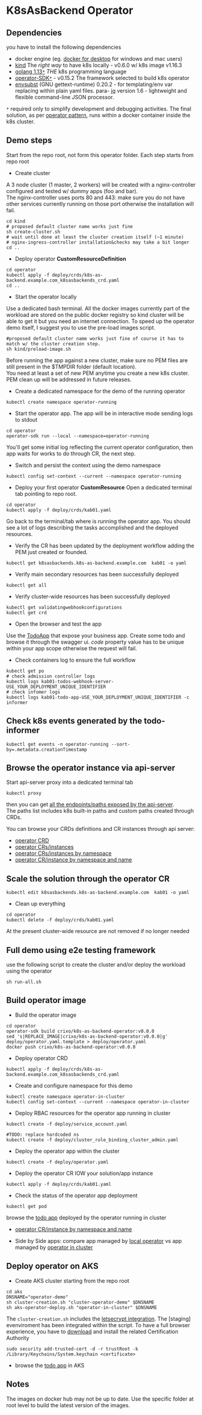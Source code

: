 # K8sAsBackend Operator

## Dependencies
you have to install the following dependencies

- docker engine (eg. [docker for desktop](https://docs.docker.com/install/)  for windows and mac users)
- [kind](https://kind.sigs.k8s.io/) The *right way* to have k8s locally - v0.6.0 w/ k8s image v1.16.3
- [golang 1.13`*`](https://golang.org/doc/install) *THE* k8s programming language
- [operator-SDK`*`](https://github.com/operator-framework/operator-sdk) - v0.15.2 The framework selected to build k8s operator
- [envsubst](https://github.com/a8m/envsubst) (GNU gettext-runtime) 0.20.2 - for templating/env var replacing within plain yaml files.
para- [jq](https://stedolan.github.io/jq/) version 1.6 - lightweight and flexible command-line JSON processor.

`*` required only to simplify development and debugging activities. The final solution, as per [operator pattern](https://kubernetes.io/docs/concepts/extend-kubernetes/operator/), runs within a docker container inside the k8s cluster. 

## Demo steps
Start from the repo root, not form this operator folder. Each step starts from repo root

- Create cluster

A 3 node cluster (1 master, 2 workers) will be created with a nginx-controller configured and tested w/ dummy apps (foo and bar).  
The nginx-controller uses ports 80 and 443: make sure you do not have other services currently running on those port otherwise the installation will fail.
```
cd kind
# proposed default cluster name works just fine
sh create-cluster.sh 
# wait until done at least the cluster creation itself (~1 minute)
# nginx-ingress-controller installation&checks may take a bit longer
cd ..
```

- Deploy operator **CustomResourceDefinition**

```
cd operator
kubectl apply -f deploy/crds/k8s-as-backend.example.com_k8sasbackends_crd.yaml
cd ..
```

- Start the operator locally

Use a dedicated bash terminal. 
All the docker images currently part of the workload are stored on the public docker registry so kind cluster will be able to get it but you need an internet connection. To speed up the operator demo itself, I suggest you to use the pre-load images script.
```
#proposed default cluster name works just fine of course it has to match w/ the cluster creation step.
sh kind/preload-image.sh
```

Before running the app against a new cluster, make sure no PEM files are still present in the $TMPDIR folder (default location).  
You need at least a set of new PEM anytime you create a new k8s cluster. PEM clean up will be addressed in future releases.

- Create a dedicated namespace for the demo of the running operator
```
kubectl create namespace operator-running
```

- Start the operator app. The app will be in interactive mode sending logs to stdout
```
cd operator
operator-sdk run --local --namespace=operator-running
```
You'll get some initial log reflecting the current operator configuration, then app waits for works to do through CR, the next step.

- Switch and persist the context using the demo namespace
```
kubectl config set-context --current --namespace operator-running
```

- Deploy your first operator **CustomResource**
Open a dedicated terminal tab pointing to repo root.
```
cd operator
kubectl apply -f deploy/crds/kab01.yaml
```
Go back to the terminal/tab where is running the operator app. You should see a lot of logs describing the tasks accomplished and the deployed resources. 

- Verify the CR has been updated by the deployment workflow adding the PEM just created or founded.
```
kubectl get k8sasbackends.k8s-as-backend.example.com  kab01 -o yaml
```

- Verify main secondary resources has been successfully deployed
```
kubectl get all
```

- Verify cluster-wide resources has been successfully deployed
```
kubectl get validatingwebhookconfigurations
kubectl get crd
```

- Open the browser and test the app

Use the [TodoApp](http://localhost/operator-running/kab01/todo-app/swagger-ui/index.html) that expose your business app. Create some todo and browse it through the swagger ui. *code* property value has to be unique within your app scope otherwise the request will fail.

- Check containers log to ensure the full workflow
```
kubectl get po
# check admission controller logs
kubectl logs kab01-todos-webhook-server-USE_YOUR_DEPLOYMENT_UNIQUE_IDENTIFIER
# check infomer logs
kubectl logs kab01-todo-app-USE_YOUR_DEPLOYMENT_UNIQUE_IDENTIFIER -c informer
```

## Check k8s events generated by the todo-informer
```
kubectl get events -n operator-running --sort-by=.metadata.creationTimestamp
```

## Browse the operator instance via api-server
Start api-server proxy into a dedicated terminal tab
```
kubectl proxy
```
then you can get [all the endpoints/paths exposed by the api-server](http://127.0.0.1:8001).  
The paths list includes k8s built-in paths and custom paths created through CRDs.

You can browse your CRDs definitions and CR instances through api server:
- [operator CRD](http://127.0.0.1:8001/apis/k8s-as-backend.example.com/v1alpha1)
- [operator CRs/instances](http://127.0.0.1:8001/apis/k8s-as-backend.example.com/v1alpha1/k8sasbackends) 
- [operator CRs/instances by namespace](http://127.0.0.1:8001/apis/k8s-as-backend.example.com/v1alpha1/namespaces/operator-running/k8sasbackends)
- [operator CR/instance by namespace and name](http://127.0.0.1:8001/apis/k8s-as-backend.example.com/v1alpha1/namespaces/operator-running/k8sasbackends/kab01)

## Scale the solution through the operator CR
```
kubectl edit k8sasbackends.k8s-as-backend.example.com  kab01 -o yaml
```

- Clean up everything
```
cd operator
kubectl delete -f deploy/crds/kab01.yaml
```
At the present cluster-wide resource are not removed if no longer needed

## Full demo using e2e testing framework
use the following script to create the cluster and/or deploy the workload using the operator
```
sh run-all.sh
```

## Build operator image

- Build the operator image
```
cd operator
operator-sdk build crixo/k8s-as-backend-operator:v0.0.0
sed 's|REPLACE_IMAGE|crixo/k8s-as-backend-operator:v0.0.0|g' deploy/operator.yaml.template > deploy/operator.yaml
docker push crixo/k8s-as-backend-operator:v0.0.0
```

- Deploy operator CRD 
```
kubectl apply -f deploy/crds/k8s-as-backend.example.com_k8sasbackends_crd.yaml
```

- Create and configure namespace for this demo
```
kubectl create namespace operator-in-cluster
kubectl config set-context --current --namespace operator-in-cluster
```

- Deploy RBAC resources for the operator app running in cluster
```
kubectl create -f deploy/service_account.yaml

#TODO: replace hardcoded ns
kubectl create -f deploy/cluster_role_binding_cluster_admin.yaml
```

- Deploy the operator app within the cluster
```
kubectl create -f deploy/operator.yaml
```

- Deploy the operator CR IOW your solution/app instance
```
kubectl apply -f deploy/crds/kab01.yaml
```

- Check the status of the operator app deployment
```
kubectl get pod
```

browse the [todo app](http://localhost/operator-in-cluster/kab01/todo-app/swagger-ui/index.html) deployed by the operator running in cluster

- [operator CR/instance by namespace and name](http://127.0.0.1:8001/apis/k8s-as-backend.example.com/v1alpha1/namespaces/operator-in-cluster/k8sasbackends/kab01)

- Side by Side apps: compare app managed by [local operator](http://localhost/operator-running/kab01/todo-app/swagger-ui/index.html) vs app managed by [operator in cluster](http://localhost/operator-in-cluster/kab01/todo-app/swagger-ui/index.html)

## Deploy operator on AKS

- Create AKS cluster
starting from the repo root
```
cd aks
DNSNAME="operator-demo"
sh cluster-creation.sh "cluster-operator-demo" $DNSNAME
sh aks-operator-deploy.sh "operator-in-cluster" $DNSNAME
```
The ```cluster-creation.sh``` includes the [letsecrypt integration](https://cert-manager.io/docs/configuration/acme/). The [staging] evenviroment has been integrated within the script. To have a full browser experience, you have to [download](https://letsencrypt.org/docs/staging-environment/) and install the related Certification Authority
``` macOS
sudo security add-trusted-cert -d -r trustRoot -k /Library/Keychains/System.keychain <certificate>
````

- browse the [todo app](https://operator-demo.westeurope.cloudapp.azure.com/operator-in-cluster/kab01/todo-app/swagger-ui/index.html) in AKS


## Notes
The images on docker hub may not be up to date. Use the specific folder at root level to build the latest version of the images.
